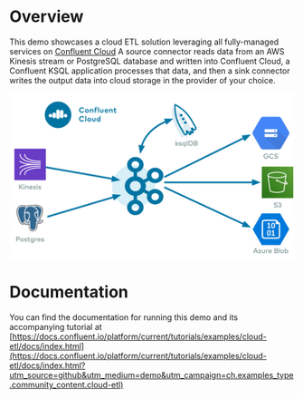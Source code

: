 # Overview

This demo showcases a cloud ETL solution leveraging all fully-managed services on [Confluent Cloud](https://confluent.cloud?utm_source=github&utm_medium=demo&utm_campaign=ch.examples_type.community_content.cloud-etl)
A source connector reads data from an AWS Kinesis stream or PostgreSQL database and written into Confluent Cloud, a Confluent KSQL application processes that data, and then a sink connector writes the output data into cloud storage in the provider of your choice.

![image](docs/images/topology.png)

# Documentation

You can find the documentation for running this demo and its accompanying tutorial at [https://docs.confluent.io/platform/current/tutorials/examples/cloud-etl/docs/index.html](https://docs.confluent.io/platform/current/tutorials/examples/cloud-etl/docs/index.html?utm_source=github&utm_medium=demo&utm_campaign=ch.examples_type.community_content.cloud-etl)
